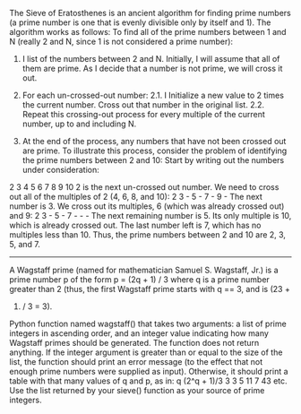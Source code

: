 The Sieve of Eratosthenes is an ancient algorithm for finding prime numbers (a prime number is one that
is evenly divisible only by itself and 1). The algorithm works as follows:
To find all of the prime numbers between 1 and N (really 2 and N, since 1 is not considered a prime
number):

1. I list of the numbers between 2 and N. Initially, I will assume that all of them are prime. As
I decide that a number is not prime, we will cross it out.

2. For each un-crossed-out number:
2.1. I Initialize a new value to 2 times the current number. Cross out that number in the original list.
2.2. Repeat this crossing-out process for every multiple of the current number, up to and including
N.

3. At the end of the process, any numbers that have not been crossed out are prime.
To illustrate this process, consider the problem of identifying the prime numbers between 2 and 10:
Start by writing out the numbers under consideration:

2 3 4 5 6 7 8 9 10
2 is the next un-crossed out number. We need to cross out all of the multiples of 2 (4, 6, 8, and 10):
2 3 - 5 - 7 - 9 -
The next number is 3. We cross out its multiples, 6 (which was already crossed out) and 9:
2 3 - 5 - 7 - - -
The next remaining number is 5. Its only multiple is 10, which is already crossed out.
The last number left is 7, which has no multiples less than 10.
Thus, the prime numbers between 2 and 10 are 2, 3, 5, and 7.


-------------------------------------------------------------
A Wagstaff prime (named for mathematician Samuel S. Wagstaff, Jr.) is a prime number p of the form
p = (2q + 1) / 3
where q is a prime number greater than 2 (thus, the first Wagstaff prime starts with q == 3, and is (23 +
1) / 3 = 3).

Python function named wagstaff() that takes two arguments: a list of prime integers in
ascending order, and an integer value indicating how many Wagstaff primes should be generated. The
function does not return anything.
If the integer argument is greater than or equal to the size of the list, the function should print an error
message (to the effect that not enough prime numbers were supplied as input). Otherwise, it should print
a table with that many values of q and p, as in:
q (2^q + 1)/3
3 3
5 11
7 43
etc.
Use the list returned by your sieve() function as your source of prime integers.
